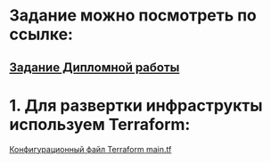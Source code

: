 # Задание можно посмотреть по ссылке:
## [Задание Дипломной работы](https://github.com/netology-code/sys-diplom)


# 1. Для развертки инфраструкты используем Terraform:
[Конфигурационный файл Terraform main.tf](https://github.com/AfterHero/sys-diplom-gurovpp/blob/main/terraform/main.tf)

